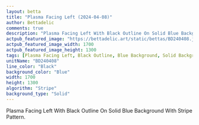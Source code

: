 ```yaml
---
layout: betta
title: "Plasma Facing Left (2024-04-08)"
author: Bettadelic
comments: true
description: "Plasma Facing Left With Black Outline On Solid Blue Background With Stripe Pattern."
actpub_featured_image: "https://bettadelic.art/static/bettas/BD240408.jpg"
actpub_featured_image_width: 1700
actpub_featured_image_height: 1300
tags: [Plasma Facing Left, Black Outline, Blue Background, Solid Background Pattern, Stripe Pattern, April 2024]
unitName: "BD240408"
line_color: "Black"
background_color: "Blue"
width: 1700
height: 1300
algorithm: "Stripe"
background_type: "Solid"
---
```


Plasma Facing Left With Black Outline On Solid Blue Background With Stripe Pattern.
